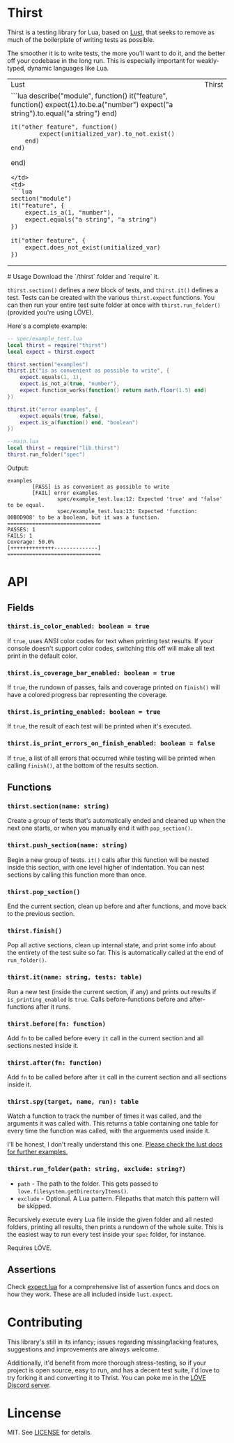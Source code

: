# Thirst
Thirst is a testing library for Lua, based on [Lust](https://github.com/bjornbytes/lust/), that seeks to remove as much of the boilerplate of writing tests as possible.

The smoother it is to write tests, the more you'll want to do it, and the better off your codebase in the long run. This is especially important for weakly-typed, dynamic languages like Lua.

<table>
<tr>
<td> Lust </td> <td> Thirst </td>
</tr>
<tr>
<td>
```lua
describe("module", function()
	it("feature", function()
		expect(1).to.be.a("number")
		expect("a string").to.equal("a string")
	end)

	it("other feature", function()
			expect(unitialized_var).to_not.exist()
		end)
	end)
end)
```
</td>
<td>
```lua
section("module")
it("feature", {
	expect.is_a(1, "number"),
	expect.equals("a string", "a string")
})

it("other feature", {
	expect.does_not_exist(unitialized_var)
})
```
</td>
</tr>
</table>
# Usage
Download the `/thirst` folder and `require` it.

`thirst.section()` defines a new block of tests, and `thirst.it()` defines a test. Tests can be created with the various `thirst.expect` functions. You can then run your entire test suite folder at once with `thirst.run_folder()` (provided you're using LÖVE).

Here's a complete example:

```lua
-- spec/example_test.lua
local thirst = require("thirst")
local expect = thirst.expect

thirst.section("examples")
thirst.it("is as convenient as possible to write", {
	expect.equals(1, 1),
	expect.is_not_a(true, "number"),
	expect.function_works(function() return math.floor(1.5) end)
})

thirst.it("error examples", {
	expect.equals(true, false),
	expect.is_a(function() end, "boolean")
})

--main.lua
local thirst = require("lib.thirst")
thirst.run_folder("spec")
```

Output:

```
examples
        [PASS] is as convenient as possible to write
        [FAIL] error examples
                spec/example_test.lua:12: Expected 'true' and 'false' to be equal.
                spec/example_test.lua:13: Expected 'function: 00B0D908' to be a boolean, but it was a function.
==============================
PASSES: 1
FAILS: 1
Coverage: 50.0%
[++++++++++++++--------------]
==============================
```
# API
## Fields
### `thirst.is_color_enabled: boolean = true`
If `true`, uses ANSI color codes for text when printing test results. If your console doesn't support color codes, switching this off will make all text print in the default color.

### `thirst.is_coverage_bar_enabled: boolean = true`
If `true`, the rundown of passes, fails and coverage printed on `finish()` will have a colored progress bar representing the coverage.

### `thirst.is_printing_enabled: boolean = true`
If `true`, the result of each test will be printed when it's executed.

### `thirst.is_print_errors_on_finish_enabled: boolean = false`
If `true`, a list of all errors that occurred while testing will be printed when calling `finish()`, at the bottom of the results section.

## Functions
### `thirst.section(name: string)`
Create a group of tests that's automatically ended and cleaned up when the next one starts, or when you manually end it with `pop_section()`.

### `thirst.push_section(name: string)`
Begin a new group of tests. `it()` calls after this function will be nested inside this section, with one level higher of indentation.
You can nest sections by calling this function more than once.

### `thirst.pop_section()`
End the current section, clean up before and after functions, and move back to the previous section.

### `thirst.finish()`
Pop all active sections, clean up internal state, and print some info about the entirety of the test suite so far.
This is automatically called at the end of `run_folder()`.

### `thirst.it(name: string, tests: table)`
Run a new test (inside the current section, if any) and prints out results if `is_printing_enabled` is `true`. Calls before-functions before and after-functions after it runs.

### `thirst.before(fn: function)`
Add `fn` to be called before every `it` call in the current section and all sections nested inside it.

### `thirst.after(fn: function)`
Add `fn` to be called before after `it` call in the current section and all sections inside it.

### `thirst.spy(target, name, run): table`
Watch a function to track the number of times it was called, and the arguments it was called with. This returns a table containing one table for every time the function was called, with the arguements used inside it.

I'll be honest, I don't really understand this one. [Please check the lust docs for further examples.](https://github.com/bjornbytes/lust?tab=readme-ov-file#spies)

### `thirst.run_folder(path: string, exclude: string?)`
* `path` - The path to the folder. This gets passed to `love.filesystem.getDirectoryItems()`.
* `exclude` - Optional. A Lua pattern. Filepaths that match this pattern will be skipped.

Recursively execute every Lua file inside the given folder and all nested folders, printing all results, then prints a rundown of the whole suite. This is the easiest way to run every test inside your `spec` folder, for instance.

Requires LÖVE.
## Assertions
Check [expect.lua](/thirst/expect.lua) for a comprehensive list of assertion funcs and docs on how they work. These are all included inside `lust.expect`.
# Contributing
This library's still in its infancy; issues regarding missing/lacking features, suggestions and improvements are always welcome.

Additionally, it'd benefit from more thorough stress-testing, so if your project is open source, easy to run, and has a decent test suite, I'd love to try forking it and converting it to Thrist. You can poke me in the [LÖVE Discord server](https://discord.gg/rhUets9).
# Lincense
MIT. See [LICENSE](/LICENSE) for details.